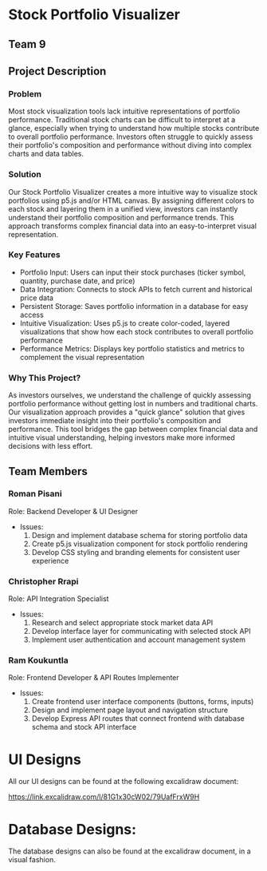 # Stock Portfolio Visualizer

## Team 9

## Project Description

### Problem
Most stock visualization tools lack intuitive representations of portfolio performance. Traditional stock charts can be difficult to interpret at a glance, especially when trying to understand how multiple stocks contribute to overall portfolio performance. Investors often struggle to quickly assess their portfolio's composition and performance without diving into complex charts and data tables.

### Solution
Our Stock Portfolio Visualizer creates a more intuitive way to visualize stock portfolios using p5.js and/or HTML canvas. By assigning different colors to each stock and layering them in a unified view, investors can instantly understand their portfolio composition and performance trends. This approach transforms complex financial data into an easy-to-interpret visual representation.

### Key Features
- Portfolio Input: Users can input their stock purchases (ticker symbol, quantity, purchase date, and price)
- Data Integration: Connects to stock APIs to fetch current and historical price data
- Persistent Storage: Saves portfolio information in a database for easy access
- Intuitive Visualization: Uses p5.js to create color-coded, layered visualizations that show how each stock contributes to overall portfolio performance
- Performance Metrics: Displays key portfolio statistics and metrics to complement the visual representation

### Why This Project?
As investors ourselves, we understand the challenge of quickly assessing portfolio performance without getting lost in numbers and traditional charts. Our visualization approach provides a "quick glance" solution that gives investors immediate insight into their portfolio's composition and performance. This tool bridges the gap between complex financial data and intuitive visual understanding, helping investors make more informed decisions with less effort.

## Team Members

### Roman Pisani
Role: Backend Developer & UI Designer
- Issues:
  1. Design and implement database schema for storing portfolio data
  2. Create p5.js visualization component for stock portfolio rendering
  3. Develop CSS styling and branding elements for consistent user experience

### Christopher Rrapi
Role: API Integration Specialist
- Issues:
  1. Research and select appropriate stock market data API
  2. Develop interface layer for communicating with selected stock API
  3. Implement user authentication and account management system

### Ram Koukuntla
Role: Frontend Developer & API Routes Implementer
- Issues:
  1. Create frontend user interface components (buttons, forms, inputs)
  2. Design and implement page layout and navigation structure
  3. Develop Express API routes that connect frontend with database schema and stock API interface

# UI Designs

All our UI designs can be found at the following excalidraw document:

https://link.excalidraw.com/l/81G1x30cW02/79UafFrxW9H

# Database Designs:

The database designs can also be found at the excalidraw document, in a visual fashion.
